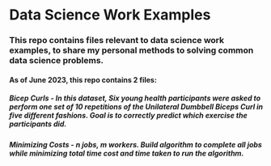 # Data Science Work Examples

### This repo contains files relevant to data science work examples, to share my personal methods to solving common data science problems.

#### As of June 2023, this repo contains 2 files:
##### Bicep Curls - In this dataset, Six young health participants were asked to perform one set of 10 repetitions of the Unilateral Dumbbell Biceps Curl in five different fashions. Goal is to correctly predict which exercise the participants did.
##### Minimizing Costs - n jobs, m workers. Build algorithm to complete all jobs while minimizing total time cost and time taken to run the algorithm.
